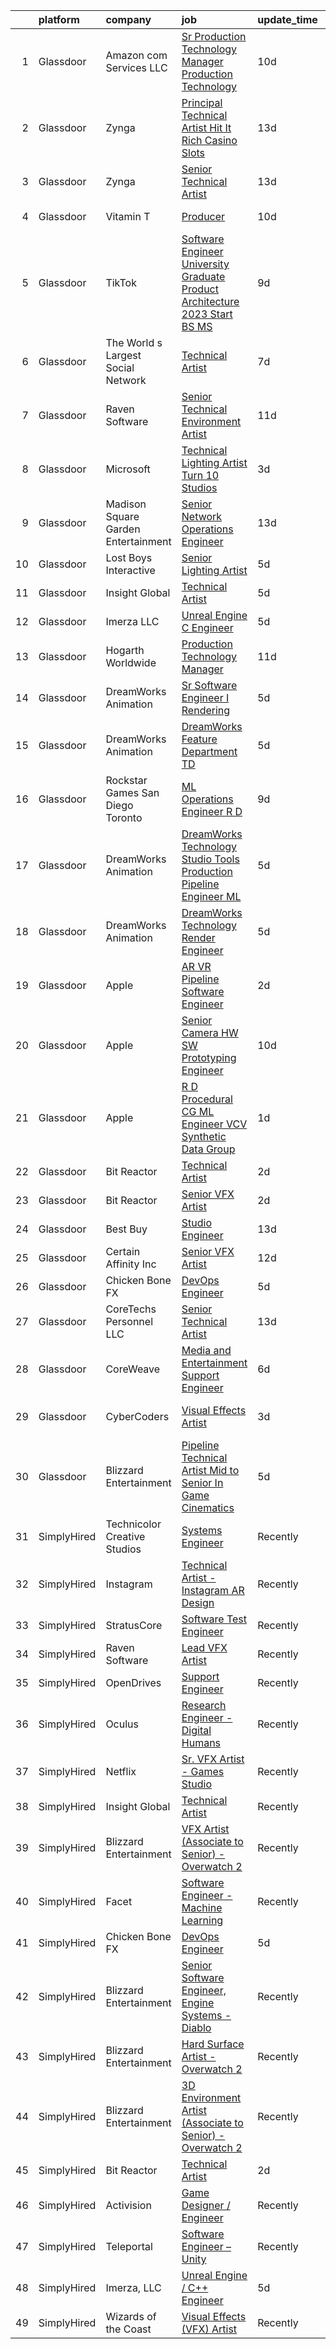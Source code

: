 

|    | platform    | company                             | job                                                                                                                                                                                                                                                                                                                                                                                                                                                                                                                                                                                                                                                                                                                                                                                                                                                                                                                                                                                                                                                                                                                                                                                                                                                                                                                                                                            | update_time   | location          |
|---:|:------------|:------------------------------------|:-------------------------------------------------------------------------------------------------------------------------------------------------------------------------------------------------------------------------------------------------------------------------------------------------------------------------------------------------------------------------------------------------------------------------------------------------------------------------------------------------------------------------------------------------------------------------------------------------------------------------------------------------------------------------------------------------------------------------------------------------------------------------------------------------------------------------------------------------------------------------------------------------------------------------------------------------------------------------------------------------------------------------------------------------------------------------------------------------------------------------------------------------------------------------------------------------------------------------------------------------------------------------------------------------------------------------------------------------------------------------------|:--------------|:------------------|
|  1 | Glassdoor   | Amazon com Services LLC             | [Sr  Production Technology Manager  Production Technology](https://www.glassdoor.com/partner/jobListing.htm?pos=116&ao=1136043&s=58&guid=0000018335bc306cbda0b62aed3b3b4d&src=GD_JOB_AD&t=SR&vt=w&cs=1_cccbc5aa&cb=1663053869468&jobListingId=1008112972348&jrtk=3-0-1gcqroc59klt6801-1gcqroc5oh4dk800-bd790fcada73d3ba-)                                                                                                                                                                                                                                                                                                                                                                                                                                                                                                                                                                                                                                                                                                                                                                                                                                                                                                                                                                                                                                                      | 10d           | Culver City, CA   |
|  2 | Glassdoor   | Zynga                               | [Principal Technical Artist   Hit It Rich  Casino Slots](https://www.glassdoor.com/partner/jobListing.htm?pos=129&ao=1136043&s=58&guid=0000018335bc306cbda0b62aed3b3b4d&src=GD_JOB_AD&t=SR&vt=w&cs=1_9c2cd809&cb=1663053869470&jobListingId=1008104723841&jrtk=3-0-1gcqroc59klt6801-1gcqroc5oh4dk800-b1bd0a1524e62a3b-)                                                                                                                                                                                                                                                                                                                                                                                                                                                                                                                                                                                                                                                                                                                                                                                                                                                                                                                                                                                                                                                        | 13d           | Chicago, IL       |
|  3 | Glassdoor   | Zynga                               | [Senior Technical Artist](https://www.glassdoor.com/partner/jobListing.htm?pos=128&ao=1136043&s=58&guid=0000018335bc306cbda0b62aed3b3b4d&src=GD_JOB_AD&t=SR&vt=w&cs=1_0130bd06&cb=1663053869469&jobListingId=1008104723723&jrtk=3-0-1gcqroc59klt6801-1gcqroc5oh4dk800-b7795c99cea81dc1-)                                                                                                                                                                                                                                                                                                                                                                                                                                                                                                                                                                                                                                                                                                                                                                                                                                                                                                                                                                                                                                                                                       | 13d           | Chicago, IL       |
|  4 | Glassdoor   | Vitamin T                           | [Producer](https://www.glassdoor.com/partner/jobListing.htm?pos=106&ao=1110586&s=58&guid=0000018335bc306cbda0b62aed3b3b4d&src=GD_JOB_AD&t=SR&vt=w&cs=1_2f29deb7&cb=1663053869468&jobListingId=1008114178951&cpc=334ABAF5D42DC775&jrtk=3-0-1gcqroc59klt6801-1gcqroc5oh4dk800-e46064662fafb748--6NYlbfkN0DMrcEu7yrtATojKJA7cEzGQ3FdRGWLh0CZQInL4ECGI6k5tN82kdM0cJmh4vC7Gghphupef1cN6IlOTgMGADI-i2kb12ymzESQsmVIKdeBMrHVj1mVfahr3EwUgAel5KCeqATofhJbwCjg4rEUoGHyyaaRdvh7cQh_M0ZJBEp8KUAi8UY0qoUyrxemiM9C5U-w_kfnMpL6HojVDH6QgUKElZ7qBJg3IWRK25x_Zjzze48HCAPvL5f5l9Yn6TEORF2AuxQmPa5EblXF6ZqxRuHYIyGiKIkgxWM7D1JxTv0UkTLd00CZDPES5oN8skXXuobXCVuDtU4IVI5_b_lbYplqNtJwQ0b1cmVgyv0FKxB-7Y72KRaBbeY1AQTOpBfesnV80MxD9AlOCyHNsZehZvpWTANt9FqiHDgroKKHzUfvWarTsKLLkyjHrbZSbGRn7_nsfEGAuMD1Nn_721zcHacKkWq5dvgluRFNeNw23RL6bw%3D%3D)                                                                                                                                                                                                                                                                                                                                                                                                                                                                                                                                                     | 10d           | Vancouver, WA     |
|  5 | Glassdoor   | TikTok                              | [Software Engineer  University Graduate  Product Architecture    2023 Start  BS MS ](https://www.glassdoor.com/partner/jobListing.htm?pos=118&ao=1136043&s=58&guid=0000018335bc306cbda0b62aed3b3b4d&src=GD_JOB_AD&t=SR&vt=w&cs=1_158db502&cb=1663053869469&jobListingId=1008115756747&jrtk=3-0-1gcqroc59klt6801-1gcqroc5oh4dk800-814e7b5c19a9a706-)                                                                                                                                                                                                                                                                                                                                                                                                                                                                                                                                                                                                                                                                                                                                                                                                                                                                                                                                                                                                                            | 9d            | Mountain View, CA |
|  6 | Glassdoor   | The World s Largest Social Network  | [Technical Artist](https://www.glassdoor.com/partner/jobListing.htm?pos=102&ao=1110586&s=58&guid=0000018335bc306cbda0b62aed3b3b4d&src=GD_JOB_AD&t=SR&vt=w&ea=1&cs=1_022070b6&cb=1663053869468&jobListingId=1008119621902&cpc=217C45A42544DB93&jrtk=3-0-1gcqroc59klt6801-1gcqroc5oh4dk800-304e1dca1efc642f--6NYlbfkN0DSgjPPcnEdvoK3uuxfISLALE6pB1FR7YSHOr_tSg5_QGIhoz_2VqUepdcKLBLI_zSAkyoPLr8SW6NUVWAmXxUNfILld9JNgT4jvxPWqSYKXcYlJ4f7vBYPy2aMcuEPmCHmnVDpcsjC3m8nBM48CgzHNSIHufzffTzfkCKwHQ18ArdgeaBomfmfC_tTW7CXPaVUObKeCiPS8QeYXBxNprENTbQZTd0xRkDX5peWw71z7j7CWiLFdU5fJQrE0LzDiqF_HtLZ6L1dvulb5yUHMsWkLOK0__favT6R51UowE6PJj9-Nmo7ZUNI6NqbM0oeJxyPlnLpqrKQ7oTB-PRWbhYj8RN0WlGd0iWt7Pc1O79M94jDVpyxOs8AoRTWuhj6wbnXqKeKFdzGabxzrXCcJ-zIa0HKyLnE80j58IMWO-4-ttuBxtb8A9SSqF1bQJWh1MffXryImT8DuQp2lFNjQwt8Pd74fRlqGuMTYVfs8yYhVkDzb3HzXkUE_yYrM_Xsf-UfVJjjNPAu6zLw6dvK_Yz15GpuNrZlHhNOwAH2YvBb4jmLg4usCj5TuD45pQdgBGka9s0yj6x2frkROkdR8d85)                                                                                                                                                                                                                                                                                                                                                                                                                                    | 7d            | Burlingame, CA    |
|  7 | Glassdoor   | Raven Software                      | [Senior Technical Environment Artist](https://www.glassdoor.com/partner/jobListing.htm?pos=126&ao=1136043&s=58&guid=0000018335bc306cbda0b62aed3b3b4d&src=GD_JOB_AD&t=SR&vt=w&cs=1_f70e84ee&cb=1663053869469&jobListingId=1008112154786&jrtk=3-0-1gcqroc59klt6801-1gcqroc5oh4dk800-a0ac27eb21c45af3-)                                                                                                                                                                                                                                                                                                                                                                                                                                                                                                                                                                                                                                                                                                                                                                                                                                                                                                                                                                                                                                                                           | 11d           | Middleton, WI     |
|  8 | Glassdoor   | Microsoft                           | [Technical Lighting Artist   Turn 10 Studios](https://www.glassdoor.com/partner/jobListing.htm?pos=109&ao=1136043&s=58&guid=0000018335bc306cbda0b62aed3b3b4d&src=GD_JOB_AD&t=SR&vt=w&cs=1_4faf3a07&cb=1663053869468&jobListingId=1008129981036&jrtk=3-0-1gcqroc59klt6801-1gcqroc5oh4dk800-4918a6e6feee778c-)                                                                                                                                                                                                                                                                                                                                                                                                                                                                                                                                                                                                                                                                                                                                                                                                                                                                                                                                                                                                                                                                   | 3d            | Redmond, WA       |
|  9 | Glassdoor   | Madison Square Garden Entertainment | [Senior Network Operations Engineer](https://www.glassdoor.com/partner/jobListing.htm?pos=125&ao=1136043&s=58&guid=0000018335bc306cbda0b62aed3b3b4d&src=GD_JOB_AD&t=SR&vt=w&cs=1_d8b548e0&cb=1663053869469&jobListingId=1008104139558&jrtk=3-0-1gcqroc59klt6801-1gcqroc5oh4dk800-e420c81801f6d127-)                                                                                                                                                                                                                                                                                                                                                                                                                                                                                                                                                                                                                                                                                                                                                                                                                                                                                                                                                                                                                                                                            | 13d           | New York, NY      |
| 10 | Glassdoor   | Lost Boys Interactive               | [Senior Lighting Artist](https://www.glassdoor.com/partner/jobListing.htm?pos=127&ao=1136043&s=58&guid=0000018335bc306cbda0b62aed3b3b4d&src=GD_JOB_AD&t=SR&vt=w&ea=1&cs=1_a5392f51&cb=1663053869469&jobListingId=1008124948273&jrtk=3-0-1gcqroc59klt6801-1gcqroc5oh4dk800-26a4a2f30f46c7ef-)                                                                                                                                                                                                                                                                                                                                                                                                                                                                                                                                                                                                                                                                                                                                                                                                                                                                                                                                                                                                                                                                                   | 5d            | Remote            |
| 11 | Glassdoor   | Insight Global                      | [Technical Artist](https://www.glassdoor.com/partner/jobListing.htm?pos=104&ao=1110586&s=58&guid=0000018335bc306cbda0b62aed3b3b4d&src=GD_JOB_AD&t=SR&vt=w&cs=1_0169a7fe&cb=1663053869467&jobListingId=1008123474299&cpc=654405A9B1E0A9F5&jrtk=3-0-1gcqroc59klt6801-1gcqroc5oh4dk800-3ffd07806c8889f3--6NYlbfkN0BKkHZu3wF05EeDimN_p6sYpKCMArvwa95YdH7UpkaBCqc7l59ErwqcyE8VoIfttn5P2vTHJPti_nwkT4fb5O4p0Xe2I7HGmxpXf_-TVdAgPrHPz3Jkl4sweMJzLGIiCdpSpBml2_BABUKrZJj7c0jGfAgfa6uN3II_XY-NMdF7EPwJdDp6kuqZGkYficFw0G0czpfrD_LEmBa-pDKLEuK6WW0JMkVK95UIe3CvzlTJ1jcy6LVL8dsXOrXXv6tPnWYmIQMA7oix_33fTGUvbNqITbLz4hDCrQR7YNU-KwgSzPgE3J0pyOPU-Mtfba33JJZeiN2bUOKyR24mjF05PoQV4Kd6qFLWOpCVjCcB3ke9pDG4O1TjaH2T1j11LYrWK9bMBV54WsFWNb51wLsIcV8sJtDFcUg4FqqPm9HisPVUctgup1VaVi-WKxBJdBdaUQ_dWyOFFm9aJTBLFHj8cxBtAUXu_SxRQQi1FuOrYegFBQ%3D%3D)                                                                                                                                                                                                                                                                                                                                                                                                                                                                                                                                             | 5d            | Sunnyvale, CA     |
| 12 | Glassdoor   | Imerza  LLC                         | [Unreal Engine   C   Engineer](https://www.glassdoor.com/partner/jobListing.htm?pos=113&ao=1136043&s=58&guid=0000018335bc306cbda0b62aed3b3b4d&src=GD_JOB_AD&t=SR&vt=w&ea=1&cs=1_652ef992&cb=1663053869468&jobListingId=1008122462070&jrtk=3-0-1gcqroc59klt6801-1gcqroc5oh4dk800-e87ac44f608c4a3b-)                                                                                                                                                                                                                                                                                                                                                                                                                                                                                                                                                                                                                                                                                                                                                                                                                                                                                                                                                                                                                                                                             | 5d            | Remote            |
| 13 | Glassdoor   | Hogarth Worldwide                   | [Production Technology Manager](https://www.glassdoor.com/partner/jobListing.htm?pos=130&ao=1136043&s=58&guid=0000018335bc306cbda0b62aed3b3b4d&src=GD_JOB_AD&t=SR&vt=w&ea=1&cs=1_b783ae19&cb=1663053869470&jobListingId=1008112064632&jrtk=3-0-1gcqroc59klt6801-1gcqroc5oh4dk800-dc31ea967ea920ad-)                                                                                                                                                                                                                                                                                                                                                                                                                                                                                                                                                                                                                                                                                                                                                                                                                                                                                                                                                                                                                                                                            | 11d           | New York, NY      |
| 14 | Glassdoor   | DreamWorks Animation                | [Sr  Software Engineer I  Rendering ](https://www.glassdoor.com/partner/jobListing.htm?pos=111&ao=1136043&s=58&guid=0000018335bc306cbda0b62aed3b3b4d&src=GD_JOB_AD&t=SR&vt=w&cs=1_732811b7&cb=1663053869468&jobListingId=1008125144860&jrtk=3-0-1gcqroc59klt6801-1gcqroc5oh4dk800-72e61188ff314fe9-)                                                                                                                                                                                                                                                                                                                                                                                                                                                                                                                                                                                                                                                                                                                                                                                                                                                                                                                                                                                                                                                                           | 5d            | Glendale, CA      |
| 15 | Glassdoor   | DreamWorks Animation                | [DreamWorks Feature   Department TD](https://www.glassdoor.com/partner/jobListing.htm?pos=124&ao=1136043&s=58&guid=0000018335bc306cbda0b62aed3b3b4d&src=GD_JOB_AD&t=SR&vt=w&cs=1_28fe57a2&cb=1663053869469&jobListingId=1008124973029&jrtk=3-0-1gcqroc59klt6801-1gcqroc5oh4dk800-d8ecc8c770dd1ee2-)                                                                                                                                                                                                                                                                                                                                                                                                                                                                                                                                                                                                                                                                                                                                                                                                                                                                                                                                                                                                                                                                            | 5d            | Glendale, CA      |
| 16 | Glassdoor   | Rockstar Games San Diego   Toronto  | [ML Operations Engineer  R D](https://www.glassdoor.com/partner/jobListing.htm?pos=122&ao=1136043&s=58&guid=0000018335bc306cbda0b62aed3b3b4d&src=GD_JOB_AD&t=SR&vt=w&cs=1_91ee4012&cb=1663053869469&jobListingId=1008115995962&jrtk=3-0-1gcqroc59klt6801-1gcqroc5oh4dk800-b70124e74eff7913-)                                                                                                                                                                                                                                                                                                                                                                                                                                                                                                                                                                                                                                                                                                                                                                                                                                                                                                                                                                                                                                                                                   | 9d            | Carlsbad, CA      |
| 17 | Glassdoor   | DreamWorks Animation                | [DreamWorks Technology   Studio Tools   Production Pipeline Engineer  ML](https://www.glassdoor.com/partner/jobListing.htm?pos=120&ao=1136043&s=58&guid=0000018335bc306cbda0b62aed3b3b4d&src=GD_JOB_AD&t=SR&vt=w&cs=1_91a3d291&cb=1663053869469&jobListingId=1008125137080&jrtk=3-0-1gcqroc59klt6801-1gcqroc5oh4dk800-6e373b1159455918-)                                                                                                                                                                                                                                                                                                                                                                                                                                                                                                                                                                                                                                                                                                                                                                                                                                                                                                                                                                                                                                       | 5d            | Glendale, CA      |
| 18 | Glassdoor   | DreamWorks Animation                | [DreamWorks Technology   Render Engineer](https://www.glassdoor.com/partner/jobListing.htm?pos=114&ao=1136043&s=58&guid=0000018335bc306cbda0b62aed3b3b4d&src=GD_JOB_AD&t=SR&vt=w&cs=1_8fc48279&cb=1663053869468&jobListingId=1008125137078&jrtk=3-0-1gcqroc59klt6801-1gcqroc5oh4dk800-d8bf5979953cf7fe-)                                                                                                                                                                                                                                                                                                                                                                                                                                                                                                                                                                                                                                                                                                                                                                                                                                                                                                                                                                                                                                                                       | 5d            | Glendale, CA      |
| 19 | Glassdoor   | Apple                               | [AR VR Pipeline Software Engineer](https://www.glassdoor.com/partner/jobListing.htm?pos=101&ao=1110586&s=58&guid=0000018335bc306cbda0b62aed3b3b4d&src=GD_JOB_AD&t=SR&vt=w&cs=1_243e0a92&cb=1663053869467&jobListingId=1008130706256&cpc=8795CF9063CD573D&jrtk=3-0-1gcqroc59klt6801-1gcqroc5oh4dk800-3c2687cb62cfff5b--6NYlbfkN0BvKrLyj5gPmtZO9T8euul8TCxuuKNOtzRJOomxnwSEodTz2Bc-sPZlbtkML8D-m4r1Ix6DLeqtxjfX4-JIFJykUf3OsFLzvWSnNi5LIr2jH63QAIANOKxdugxHg8E7648CTg_V9nlqOFbsipJwHInaGNidKrJ6S-ZtWBl7u1xFJWAPqvnrJu2-HpVM-yHpH3Iokzd4GbCDbO9DX3bc2nTxQNBHIbBJnCp5EfoznTyOH-C0NQflK6_WVAFqj3MDnQdz03naOQIAfakpFZbyUJsoFFgGLuynT6Di7nbKDeudPHhp_uiIz6xq3mPW2PWoUDm4a1Kmz8SK6xJgDWaZKGukwL_EKCq7e0IBwEyfRPr8y9eL0TRLgl-wChdpIddbQPygxaJ64_bk3snGXzJ4CprXJOU7w1JNx656KbOkT0LFsVgYFg-lIMvcztiQxY9hd2ESykWtQS_i6oOCGfvwG_W4kYlzHCGn2d303j2TDpHnsiEnxlShaQvGPKla1rqLlFksrLo8pozppYcYtdkuAOgJr8TnsGf-jemZymOZUFlq9P-R1Prx-smaW95SRLZKQLi171GOGKIHX1-LulZy0-Yz6i5UF0PSwfIfr41CyQNUPddIVSZ6iEQZZW9Vu8Tn1G0AuCDcemAJMG7MrM5U6273FT7ptj52TGXjTfs-8R4uHg5AZcXtiECZ4M0R0Oo2QwwwynsEEYSxTd8XAiFThaMBVq0T9FaE9Zj63EaI-pFmc7fvM8gsipeMYMWRbXS6rtPqF9_NpN5iHDCxaqiGRTJ0544zw5toECcHL5ZXBeh-MmuBB4mirJX6CwDMc1tBq65EnhPbCshacW0k3bF0XOCkS-qRuaGAxdGQrwtySgpDU9zqSr5rXKsnz8DhWCasnTDdgvTDoQH0jFASNyxd70bu5eyxLutjqtBTw7w35t107YX82I3hdI0fM534JvgrSHANLb74kNonb5McuKyXPo-v)                         | 2d            | Boulder, CO       |
| 20 | Glassdoor   | Apple                               | [Senior Camera HW   SW Prototyping Engineer](https://www.glassdoor.com/partner/jobListing.htm?pos=103&ao=1110586&s=58&guid=0000018335bc306cbda0b62aed3b3b4d&src=GD_JOB_AD&t=SR&vt=w&cs=1_439cf28e&cb=1663053869467&jobListingId=1008115119193&cpc=F41FEAB56D215062&jrtk=3-0-1gcqroc59klt6801-1gcqroc5oh4dk800-ddb1de0af28553b5--6NYlbfkN0BvKrLyj5gPmtZO9T8euul8TCxuuKNOtzRJOomxnwSEodTz2Bc-sPZl-XpHqNXOMUhOPmw27DKr02uhuQvedseg64Owh03uSQo3kF8BTr7EPuLvkGXori9jcL_F8LoAXGMfAKBklqFPnk7dLYW4F_ma8R1krs9Twjyer5dAboSOpxWk5KhNwdHJQcc6T8ZmKX96lrGqRvIeqFwWcZEGH8FDx8-HgEvj-loV6R-HTQil0Fpu7gPonqHyCr0q3sXhHr_gSRW8LAlP9Me44Zb78m1lP64RSR9mwAi0ekPLialZ6Iq2WyFuetMD7B04boyrnzieA5PgKjvQ5XoYHJ4r848nYCWN4aor9yG1dCQvR4QlwAvOcMTGXo9lkEU3yTZDvEyIEvYyBKeFVkU2IwM7JxL1yQEvwO5UiZg9wXz76QfGPal2NyoGa_YWb2uzRO5EV5NR-HcC5a6YIv2_G3NE5J2OdpmkgTEl_RzvibXST38M-SrP3hVSb2ptfV6dXHCcIHdqiZ0amp8jqBtuDlo36QjLkoQFr64dndKwDSpE1je1kMcKYHb58CtYTKJ17USfF5sUbGRpII4_r0QgZegdmS8r0Sv4NY2b2myjNoapS2ne9_wCYoCZ7_GXcrFyeELSaZosn7cLj0xUNVfmdGVjbdFfasXCpkoYqQm2DKkc9JdpwUbncBrkwZzMb7MLiBn6d6jhsL1fq8AJotcs_D4Ijet-nkEpJXkNozO-gTqsjaiEFABtw9VjklPxjbqfyW1jw6SfxCbTsLc7WSHmPx-0eQFqno6QI5woRZDT1BxyO5jz5p1kQUUk_sAId_D1mOGlcCKL2gckMUbAoiJyh_eggAucICfrX6bWfpuC4-aZagbHFeSz5GPqqO4EuuWBhTQTyQDGvxO_ISqJ7kdDdDIuxdJy40FDiMk1KLTNIr_boAedMkZfsCXylwG5gUfRS6hrFSWN8WorUvBz0qjEgmhm4C3xcFLSRg4DlLQ%3D) | 10d           | Newport Beach, CA |
| 21 | Glassdoor   | Apple                               | [R D Procedural CG ML Engineer  VCV Synthetic Data Group](https://www.glassdoor.com/partner/jobListing.htm?pos=108&ao=1136043&s=58&guid=0000018335bc306cbda0b62aed3b3b4d&src=GD_JOB_AD&t=SR&vt=w&cs=1_0680cd08&cb=1663053869468&jobListingId=1008132846388&jrtk=3-0-1gcqroc59klt6801-1gcqroc5oh4dk800-777f9bbeeadd3d80-)                                                                                                                                                                                                                                                                                                                                                                                                                                                                                                                                                                                                                                                                                                                                                                                                                                                                                                                                                                                                                                                       | 1d            | Seattle, WA       |
| 22 | Glassdoor   | Bit Reactor                         | [Technical Artist](https://www.glassdoor.com/partner/jobListing.htm?pos=121&ao=1136043&s=58&guid=0000018335bc306cbda0b62aed3b3b4d&src=GD_JOB_AD&t=SR&vt=w&cs=1_9e2c0585&cb=1663053869469&jobListingId=1008131334277&jrtk=3-0-1gcqroc59klt6801-1gcqroc5oh4dk800-ecbf8e66495545e3-)                                                                                                                                                                                                                                                                                                                                                                                                                                                                                                                                                                                                                                                                                                                                                                                                                                                                                                                                                                                                                                                                                              | 2d            | Maryland          |
| 23 | Glassdoor   | Bit Reactor                         | [Senior VFX Artist](https://www.glassdoor.com/partner/jobListing.htm?pos=112&ao=1136043&s=58&guid=0000018335bc306cbda0b62aed3b3b4d&src=GD_JOB_AD&t=SR&vt=w&cs=1_f36774d2&cb=1663053869468&jobListingId=1008131334282&jrtk=3-0-1gcqroc59klt6801-1gcqroc5oh4dk800-b2512d07071f6ef3-)                                                                                                                                                                                                                                                                                                                                                                                                                                                                                                                                                                                                                                                                                                                                                                                                                                                                                                                                                                                                                                                                                             | 2d            | Hunt Valley, MD   |
| 24 | Glassdoor   | Best Buy                            | [Studio Engineer](https://www.glassdoor.com/partner/jobListing.htm?pos=115&ao=1136043&s=58&guid=0000018335bc306cbda0b62aed3b3b4d&src=GD_JOB_AD&t=SR&vt=w&cs=1_8948e703&cb=1663053869468&jobListingId=1008103829809&jrtk=3-0-1gcqroc59klt6801-1gcqroc5oh4dk800-89feb7922c3e7e6b-)                                                                                                                                                                                                                                                                                                                                                                                                                                                                                                                                                                                                                                                                                                                                                                                                                                                                                                                                                                                                                                                                                               | 13d           | Richfield, MN     |
| 25 | Glassdoor   | Certain Affinity  Inc               | [Senior VFX Artist](https://www.glassdoor.com/partner/jobListing.htm?pos=117&ao=1136043&s=58&guid=0000018335bc306cbda0b62aed3b3b4d&src=GD_JOB_AD&t=SR&vt=w&cs=1_98bba0e5&cb=1663053869468&jobListingId=1008107452375&jrtk=3-0-1gcqroc59klt6801-1gcqroc5oh4dk800-8aef51458d8bbf51-)                                                                                                                                                                                                                                                                                                                                                                                                                                                                                                                                                                                                                                                                                                                                                                                                                                                                                                                                                                                                                                                                                             | 12d           | Remote            |
| 26 | Glassdoor   | Chicken Bone FX                     | [DevOps Engineer](https://www.glassdoor.com/partner/jobListing.htm?pos=110&ao=1136043&s=58&guid=0000018335bc306cbda0b62aed3b3b4d&src=GD_JOB_AD&t=SR&vt=w&ea=1&cs=1_8a4da612&cb=1663053869468&jobListingId=1008124537944&jrtk=3-0-1gcqroc59klt6801-1gcqroc5oh4dk800-7a17235bd5212fba-)                                                                                                                                                                                                                                                                                                                                                                                                                                                                                                                                                                                                                                                                                                                                                                                                                                                                                                                                                                                                                                                                                          | 5d            | Remote            |
| 27 | Glassdoor   | CoreTechs Personnel LLC             | [Senior Technical Artist](https://www.glassdoor.com/partner/jobListing.htm?pos=107&ao=1110586&s=58&guid=0000018335bc306cbda0b62aed3b3b4d&src=GD_JOB_AD&t=SR&vt=w&ea=1&cs=1_846c775e&cb=1663053869468&jobListingId=1008104410229&cpc=3BA4CE39D5B5DEF5&jrtk=3-0-1gcqroc59klt6801-1gcqroc5oh4dk800-9a1a09ce397e4f7c--6NYlbfkN0DS-qNFXfGJbucVNqZuJyBAHUgn-Jk7BOIC44-eEj99OJbaIw5DPx7zYc0LJqAtR8MT3U-ZkZo0stYIRl40VjZHXuRKcFCORMuvW3oNvSMhkwMyDs0UmZZCmgbiJ2hsrSO2GhYNUyJHdQ85NaJ6xsZzAcy1QcTJXjpfNNq8JE7qRAquxOd-r1zvNQ4WjTPlocIpsF_WVrsaEjhAYO8UcBpWh6nf4hx44NZ25hH986esuX5PAXsT_ixcrfRUn8mFC5s-2Rt5OXgeoxGDf-WR5xqGzU_VDQJpXU8uiO0VD7KEXErOi8l1rrPpV8Z00qQz7qWUnnvua-YJbbWLpnkT7HUl8CK17SIbGM-UoHe-EfYsHdTOXV9VN-FntQaGEiaD2BflXfIeYM5XZBYF4lHTDcNlPwyBysdHfByJAlixBiHVAX0Xnz6PHFFTIJqx9aA0kqVVs82AZkMIhbjCxg5XP8SOFDj-3I1Ymmx2L3fgO2dVAWbHc0tbmhgA_d3JHJeEcYH7qgID2ytUXA%3D%3D)                                                                                                                                                                                                                                                                                                                                                                                                                                                                                                 | 13d           | Redwood City, CA  |
| 28 | Glassdoor   | CoreWeave                           | [Media and Entertainment Support Engineer](https://www.glassdoor.com/partner/jobListing.htm?pos=119&ao=1136043&s=58&guid=0000018335bc306cbda0b62aed3b3b4d&src=GD_JOB_AD&t=SR&vt=w&ea=1&cs=1_9c362767&cb=1663053869469&jobListingId=1008121390676&jrtk=3-0-1gcqroc59klt6801-1gcqroc5oh4dk800-89ef060b609b20c9-)                                                                                                                                                                                                                                                                                                                                                                                                                                                                                                                                                                                                                                                                                                                                                                                                                                                                                                                                                                                                                                                                 | 6d            | Brooklyn, NY      |
| 29 | Glassdoor   | CyberCoders                         | [Visual Effects Artist](https://www.glassdoor.com/partner/jobListing.htm?pos=105&ao=1110586&s=58&guid=0000018335bc306cbda0b62aed3b3b4d&src=GD_JOB_AD&t=SR&vt=w&ea=1&cs=1_5d789427&cb=1663053869468&jobListingId=1008130292891&cpc=FB7E4A1762AE5BEC&jrtk=3-0-1gcqroc59klt6801-1gcqroc5oh4dk800-d62ada0934a60f15--6NYlbfkN0CpFJQzrgRR8WqXWK1qKKEqALWJw739KlKqr2H-MSI4eoBlI4EFrmor2FYZMP3muM2IWa6aK1nUKldDDb-ud935TrBEnWlOUihfr8NTPPHFoOeAqhCVcYY9FDnmP9-hTMybqc3kvZ0pGhYPKzIlJcNqQPocWYM_40U-DM5o6ovOlRub2p5Ii6OCe5LpnCid5jVlcy1YMhEfMZJ-WeP9qbCY6DnpSQExv1SdoMxQO_BGJacVOqNf8w4vCAeuXVwiC5yculkXbH4FOG934dfR4YvtlfBtPmglnJrlkaIUiiV4263Ezsg5QDTdFopGN0YAetjlzkL7HYlYEj8IAvUEwiA5GW-ubPUPKKPaYSsuCidg__dOzC65A20Cku9SRd-S-Ob6d4BzvmUk86wY3KrlCR17JChaTLkJOfR_dxutwCH__K8zhlYxTzQDZVU0Z7J2ltRWkZyFfBSfS_SNLatIiOERqxyt3EtXZyAIau_R8qELzNvJT3LB341CG8TiI-ojm05nsf0pPXBQxPgNo8XRVHQAP6Bnwo5Q0tz0Du3BSyJSC0yl3gYmAc9BoN3FJY4ym1yKFP5BB51jTRWwBdVgWVhPcYloykUy0UysKN018U2kSWChY240tMwBkV2mT624GgDeHwYNu0YlYKLeQVhUhFUYzpH9yplz013C09y430rI1bdsFctXb_lTUDkMEhII4Bqdha8LCZluqBS7EDjXFXb-M9rf0Dg2SG9cX5lkqnwAN2aQHy_5mkEjPlx6-G9G_dOt_6X6FLdhrn43ZCa4oWPGxgNXPiqP49zFqmopQ4M1TnRMWoAfPH-Ni7ZAKJ6uua2TZ08B5xQNWjscbyBhqxvP3TVIxlE9CxyER7Vo2fe8pXc8dXnxP7RhXfUqI4wezDE5lRASWSxVzejuVk4adAB6BYCSbP99uhFEieiKJ2dDclo2mvCfzrtMw3OpOfMeHbxuIUsYmVSQoZ7x98FK-EoRJ7ETpvACIq0%3D)                 | 3d            | Los Angeles, CA   |
| 30 | Glassdoor   | Blizzard Entertainment              | [Pipeline Technical Artist  Mid to Senior   In Game Cinematics](https://www.glassdoor.com/partner/jobListing.htm?pos=123&ao=1136043&s=58&guid=0000018335bc306cbda0b62aed3b3b4d&src=GD_JOB_AD&t=SR&vt=w&cs=1_36edd9f8&cb=1663053869469&jobListingId=1008124066208&jrtk=3-0-1gcqroc59klt6801-1gcqroc5oh4dk800-926d8e038cdbdebc-)                                                                                                                                                                                                                                                                                                                                                                                                                                                                                                                                                                                                                                                                                                                                                                                                                                                                                                                                                                                                                                                 | 5d            | Irvine, CA        |
| 31 | SimplyHired | Technicolor Creative Studios        | [Systems Engineer](https://www.simplyhired.com/job/lMkMjzdLBnPxTwHgTFGU_fyk4sv4nBVP6HgJSB2wx_roEIKWEvZSDQ?q=vfx+engineer)                                                                                                                                                                                                                                                                                                                                                                                                                                                                                                                                                                                                                                                                                                                                                                                                                                                                                                                                                                                                                                                                                                                                                                                                                                                      | Recently      | Chicago, IL       |
| 32 | SimplyHired | Instagram                           | [Technical Artist - Instagram AR Design](https://www.simplyhired.com/job/V0UXFRqTwFN00pRUtJ3BqSQzvNZ51g_YlMhEbz78TE-ZoSevIkkUxQ?q=vfx+engineer)                                                                                                                                                                                                                                                                                                                                                                                                                                                                                                                                                                                                                                                                                                                                                                                                                                                                                                                                                                                                                                                                                                                                                                                                                                | Recently      | Remote            |
| 33 | SimplyHired | StratusCore                         | [Software Test Engineer](https://www.simplyhired.com/job/aOGYDGVDK83Hz36mzFZncYUNgGThbRe4d03IXfkihr8svAuEQu1e3g?q=vfx+engineer)                                                                                                                                                                                                                                                                                                                                                                                                                                                                                                                                                                                                                                                                                                                                                                                                                                                                                                                                                                                                                                                                                                                                                                                                                                                | Recently      | Seattle, WA       |
| 34 | SimplyHired | Raven Software                      | [Lead VFX Artist](https://www.simplyhired.com/job/lOktzQPuJQ5gLM6Pp4xEwFnB3jNGntKl1uiaES_SvQjOnT9fu2kisg?q=vfx+engineer)                                                                                                                                                                                                                                                                                                                                                                                                                                                                                                                                                                                                                                                                                                                                                                                                                                                                                                                                                                                                                                                                                                                                                                                                                                                       | Recently      | Santa Monica, CA  |
| 35 | SimplyHired | OpenDrives                          | [Support Engineer](https://www.simplyhired.com/job/zeQfBtRvpjd-9Qb80Fz9S1A0GPcgr6ZEUP3JDWxZVIAoArcfkOJo4w?q=vfx+engineer)                                                                                                                                                                                                                                                                                                                                                                                                                                                                                                                                                                                                                                                                                                                                                                                                                                                                                                                                                                                                                                                                                                                                                                                                                                                      | Recently      | Remote            |
| 36 | SimplyHired | Oculus                              | [Research Engineer - Digital Humans](https://www.simplyhired.com/job/RPi93xTkL3ttpWk-8Uz9g-roXtdIaPz-Ig9nRfjQiwcXoZCn3nsaOA?q=vfx+engineer)                                                                                                                                                                                                                                                                                                                                                                                                                                                                                                                                                                                                                                                                                                                                                                                                                                                                                                                                                                                                                                                                                                                                                                                                                                    | Recently      | Sausalito, CA     |
| 37 | SimplyHired | Netflix                             | [Sr. VFX Artist - Games Studio](https://www.simplyhired.com/job/3g_rtvUhpxlLfU8gMrk83ICyeXrnUD6uBLSCOlq1ijdUDL-lUPepiw?q=vfx+engineer)                                                                                                                                                                                                                                                                                                                                                                                                                                                                                                                                                                                                                                                                                                                                                                                                                                                                                                                                                                                                                                                                                                                                                                                                                                         | Recently      | Remote            |
| 38 | SimplyHired | Insight Global                      | [Technical Artist](https://www.simplyhired.com/job/LFHhfevOvJX4PGu6dGhdfLYFnY-iMaxc9xSXp40Z_wgr-Foc3iAI1A?q=vfx+engineer)                                                                                                                                                                                                                                                                                                                                                                                                                                                                                                                                                                                                                                                                                                                                                                                                                                                                                                                                                                                                                                                                                                                                                                                                                                                      | Recently      | Remote            |
| 39 | SimplyHired | Blizzard Entertainment              | [VFX Artist (Associate to Senior) - Overwatch 2](https://www.simplyhired.com/job/2d70J5UkkZ2YmvlvJfcaEqf0vVFEZwLt57euRMmQlk3Afx_2Q_gYzw?q=vfx+engineer)                                                                                                                                                                                                                                                                                                                                                                                                                                                                                                                                                                                                                                                                                                                                                                                                                                                                                                                                                                                                                                                                                                                                                                                                                        | Recently      | Irvine, CA        |
| 40 | SimplyHired | Facet                               | [Software Engineer - Machine Learning](https://www.simplyhired.com/job/rRl7LpYqGiIowLAwzbrNzMgXtXTFbKgtp-z9fo66PKEqX4Q6nYlO_w?q=vfx+engineer)                                                                                                                                                                                                                                                                                                                                                                                                                                                                                                                                                                                                                                                                                                                                                                                                                                                                                                                                                                                                                                                                                                                                                                                                                                  | Recently      | San Francisco, CA |
| 41 | SimplyHired | Chicken Bone FX                     | [DevOps Engineer](https://www.simplyhired.com/job/9XvMHW8fgYBbD6eRbi8Ei6AfH6aJMsKh_gJidarrVRKQE6C5X1IwGw?q=vfx+engineer)                                                                                                                                                                                                                                                                                                                                                                                                                                                                                                                                                                                                                                                                                                                                                                                                                                                                                                                                                                                                                                                                                                                                                                                                                                                       | 5d            | Remote            |
| 42 | SimplyHired | Blizzard Entertainment              | [Senior Software Engineer, Engine Systems - Diablo](https://www.simplyhired.com/job/tMmtCyDUxHf8JJJ5bCNONOHibfhTpYdY-nwQ76oeAkm7OrfyZhRqFg?q=vfx+engineer)                                                                                                                                                                                                                                                                                                                                                                                                                                                                                                                                                                                                                                                                                                                                                                                                                                                                                                                                                                                                                                                                                                                                                                                                                     | Recently      | Irvine, CA        |
| 43 | SimplyHired | Blizzard Entertainment              | [Hard Surface Artist - Overwatch 2](https://www.simplyhired.com/job/6UbuxcizWm0FGl0VWvCtYyHq-2-jjcWZ_YsxRvD4XaS9M8_zOx_FMA?q=vfx+engineer)                                                                                                                                                                                                                                                                                                                                                                                                                                                                                                                                                                                                                                                                                                                                                                                                                                                                                                                                                                                                                                                                                                                                                                                                                                     | Recently      | Irvine, CA        |
| 44 | SimplyHired | Blizzard Entertainment              | [3D Environment Artist (Associate to Senior) - Overwatch 2](https://www.simplyhired.com/job/pw88DtF0EULjjFMy83MMr_Hg0HBZII6DCgYGL9C12joglMD-Z-Xwnw?q=vfx+engineer)                                                                                                                                                                                                                                                                                                                                                                                                                                                                                                                                                                                                                                                                                                                                                                                                                                                                                                                                                                                                                                                                                                                                                                                                             | Recently      | Irvine, CA        |
| 45 | SimplyHired | Bit Reactor                         | [Technical Artist](https://www.simplyhired.com/job/gv03xFDaw9gIWYMN55caMrMG_UBtHf0dsX_Yy4Hb8GfyNJyV3IqhKw?q=vfx+engineer)                                                                                                                                                                                                                                                                                                                                                                                                                                                                                                                                                                                                                                                                                                                                                                                                                                                                                                                                                                                                                                                                                                                                                                                                                                                      | 2d            | Maryland          |
| 46 | SimplyHired | Activision                          | [Game Designer / Engineer](https://www.simplyhired.com/job/mvyJVImSNkRNGU7RQRq9NK4bP0WyGwVdbqKTESj9aJHphHk9dScNEg?q=vfx+engineer)                                                                                                                                                                                                                                                                                                                                                                                                                                                                                                                                                                                                                                                                                                                                                                                                                                                                                                                                                                                                                                                                                                                                                                                                                                              | Recently      | Austin, TX        |
| 47 | SimplyHired | Teleportal                          | [Software Engineer – Unity](https://www.simplyhired.com/job/U01SrNCdaTYrZ4QRxBfL5yHDd4v1jD1-oTLFHKeuSIyfvwU1yzfxvQ?q=vfx+engineer)                                                                                                                                                                                                                                                                                                                                                                                                                                                                                                                                                                                                                                                                                                                                                                                                                                                                                                                                                                                                                                                                                                                                                                                                                                             | Recently      | Culver City, CA   |
| 48 | SimplyHired | Imerza, LLC                         | [Unreal Engine / C++ Engineer](https://www.simplyhired.com/job/Nk7SS23Y6co9jWJ66jadVXAn17_9AiKht6t35Ab7z7kJiWUkMFjX5Q?q=vfx+engineer)                                                                                                                                                                                                                                                                                                                                                                                                                                                                                                                                                                                                                                                                                                                                                                                                                                                                                                                                                                                                                                                                                                                                                                                                                                          | 5d            | Remote            |
| 49 | SimplyHired | Wizards of the Coast                | [Visual Effects (VFX) Artist](https://www.simplyhired.com/job/CGky2sEpE6859VyUTUMNDFCC-G0jqBMyU8MV_bN6ZFLpER6i_gsThw?q=vfx+engineer)                                                                                                                                                                                                                                                                                                                                                                                                                                                                                                                                                                                                                                                                                                                                                                                                                                                                                                                                                                                                                                                                                                                                                                                                                                           | Recently      | Renton, WA        |